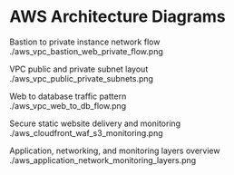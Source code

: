 # AWS Architecture Diagrams

Bastion to private instance network flow  
./aws_vpc_bastion_web_private_flow.png

VPC public and private subnet layout  
./aws_vpc_public_private_subnets.png

Web to database traffic pattern  
./aws_vpc_web_to_db_flow.png

Secure static website delivery and monitoring  
./aws_cloudfront_waf_s3_monitoring.png

Application, networking, and monitoring layers overview  
./aws_application_network_monitoring_layers.png
	
